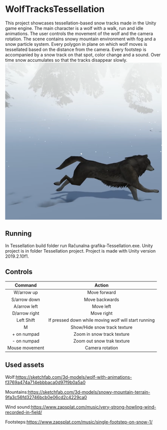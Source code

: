 # WolfTracksTessellation
This project showcases tessellation-based snow tracks made in the Unity game engine. The main character is a wolf with a walk, run and idle animations. The user controls the movement of the wolf and the camera rotation. The scene contains snowy mountain environment with fog and a snow particle system. Every polygon in plane on which wolf moves is tessellated based on the distance from the camera. Every footstep is accompanied by a snow track on that spot, color change and a sound. Over time snow accumulates so that the tracks disappear slowly.
![WolfTracks](2020MarkoCavalli.png)
## Running
In Tessellation build folder run Računalna grafika-Tessellation.exe. 
Unity project is in folder Tessellation project. Project is made with Unity version 2019.2.10f1.
## Controls
| Command                     | Action                                            |
| :-------------:             | :-------------:                                   |
| W/arrow up                  | Move forward |
| S/arrow down                | Move backwards                                |
| A/arrow left                | Move left                          |
| D/arrow right               | Move right                       |
| Left Shift                  | If pressed down while moving wolf will start running                                    |
| M                           | Show/Hide snow track texture                            |
| + on numpad                 | Zoom in snow track texture                                  | 
| - on numpad                 | Zoom out snow trak texture                                | 
| Mouse movement              | Camera rotation                              | 

## Used assets
Wolf:https://sketchfab.com/3d-models/wolf-with-animations-f3769a474a714ebbbaca0d97f9b0a5a0

Mountains:https://sketchfab.com/3d-models/snowy-mountain-terrain-9fa3c56fd32746bcb0e06cd2c4229ca0

Wind sound:https://www.zapsplat.com/music/very-strong-howling-wind-recorded-in-field/

Footsteps:https://www.zapsplat.com/music/single-footstep-on-snow-1/
